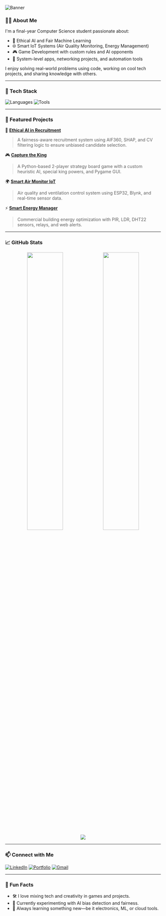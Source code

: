 <!-- Banner Image -->
![Banner](https://capsule-render.vercel.app/api?type=waving&color=0:00BFFF,100:1E90FF&height=200&section=header&text=Hi%20👋%2C%20I'm%20Toufique%20Ahamed&fontSize=40&fontColor=ffffff&animation=fadeIn)

### 👨‍💻 About Me
I'm a final-year Computer Science student passionate about:
- 🤖 Ethical AI and Fair Machine Learning
- 🌐 Smart IoT Systems (Air Quality Monitoring, Energy Management)
- 🎮 Game Development with custom rules and AI opponents
- 🔐 System-level apps, networking projects, and automation tools

I enjoy solving real-world problems using code, working on cool tech projects, and sharing knowledge with others.

---

### 🧰 Tech Stack

![Languages](https://skillicons.dev/icons?i=py,c,cpp,java,js,html,css,flutter,arduino,dart,react,ts)
![Tools](https://skillicons.dev/icons?i=git,linux,vscode,bash,figma,vercel)

---

### 🚀 Featured Projects

🔬 **[Ethical AI in Recruitment](https://github.com/ToufiqueAhamed/ethical-ai-recruitment)**  
> A fairness-aware recruitment system using AIF360, SHAP, and CV filtering logic to ensure unbiased candidate selection.

🎮 **[Capture the King](https://github.com/ToufiqueAhamed/capture-the-king)**  
> A Python-based 2-player strategy board game with a custom heuristic AI, special king powers, and Pygame GUI.

🌍 **[Smart Air Monitor IoT](https://github.com/ToufiqueAhamed/smart-air-monitor)**  
> Air quality and ventilation control system using ESP32, Blynk, and real-time sensor data.

⚡ **[Smart Energy Manager](https://github.com/ToufiqueAhamed/smart-energy-management)**  
> Commercial building energy optimization with PIR, LDR, DHT22 sensors, relays, and web alerts.

---

### 📈 GitHub Stats

<p align="center">
  <img width="48%" src="https://github-readme-stats.vercel.app/api?username=ToufiqueAhamed&show_icons=true&theme=radical" />
  <img width="48%" src="https://github-readme-stats.vercel.app/api/top-langs/?username=ToufiqueAhamed&layout=compact&theme=radical" />
</p>

<p align="center">
  <img src="https://github-readme-streak-stats.herokuapp.com?user=ToufiqueAhamed&theme=radical&hide_border=false" />
</p>

---

### 📫 Connect with Me

[![LinkedIn](https://img.shields.io/badge/-LinkedIn-0077B5?style=flat-square&logo=linkedin&logoColor=white)](https://linkedin.com/in/toufiqueahamed)
[![Portfolio](https://img.shields.io/badge/-Portfolio-black?style=flat-square&logo=github&logoColor=white)](https://ToufiqueAhamed.github.io)
[![Gmail](https://img.shields.io/badge/-Email-D14836?style=flat-square&logo=gmail&logoColor=white)](mailto:your.email@example.com)

---

### 🧠 Fun Facts
- 🛠️ I love mixing tech and creativity in games and projects.
- 🧪 Currently experimenting with AI bias detection and fairness.
- 🌱 Always learning something new—be it electronics, ML, or cloud tools.
